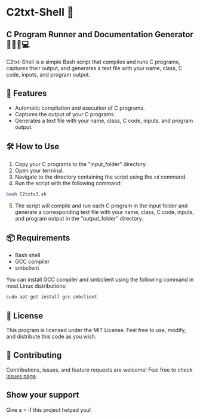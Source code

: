 # C2txt-Shell 🐚
## C Program Runner and Documentation Generator 🏃‍♂️📝💻

C2txt-Shell is a simple Bash script that compiles and runs C programs, captures their output, and generates a text file with your name, class, C code, inputs, and program output.

## 🚀 Features
- Automatic compilation and execution of C programs.
- Captures the output of your C programs.
- Generates a text file with your name, class, C code, inputs, and program output.

## 🛠️ How to Use
1. Copy your C programs to the "input_folder" directory.
2. Open your terminal.
3. Navigate to the directory containing the script using the `cd` command.
4. Run the script with the following command:
```bash
bash C2txtv3.sh
```
5. The script will compile and run each C program in the input folder and generate a corresponding text file with your name, class, C code, inputs, and program output in the "output_folder" directory.

## 📦 Requirements
- Bash shell
- GCC compiler
- smbclient

You can install GCC compiler and smbclient using the following command in most Linux distributions:
```bash
sudo apt-get install gcc smbclient
```

## 📜 License
This program is licensed under the MIT License. Feel free to use, modify, and distribute this code as you wish.

## 🤝 Contributing
Contributions, issues, and feature requests are welcome! Feel free to check [issues page](https://github.com/RealNickey/C2txt-Shell/issues). 

## Show your support
Give a ⭐️ if this project helped you!

